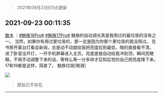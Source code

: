 > 2021年09月23日01点更新
<link rel="stylesheet" href="https://cdn.jsdelivr.net/gh/taotie6/sampleJSON@main/css/photo_show.css">
<meta name="referrer" content="no-referrer" />


 ## 2021-09-23 00:11:35 

 [㪚木](https://www.coolapk.com/feed/30189693?shareKey=OTc1Y2Y1MjM2NzJiNjE0YjYzMzM~) ：<a class="feed-link-tag" href="/t/魅族18Pro?type=0">#魅族18Pro#</a> <a class="feed-link-tag" href="/t/魅族17Pro?type=0">#魅族17Pro#</a>
魅族的自动调光真是我用过的最垃圾的没有之一。
当然，如果你有用过更垃圾的，那一定是因为你那个更垃圾的我没用过。
在书房开着台灯看会新闻，总是动不动就给我把亮度拉到最低，暗的直接看不清。
进了卧室没开灯，一开手机屏幕进入主页<!--break-->，亮度直接自动给我冲到顶，瞬间亮瞎眼。不用手动调整下来的话，等特么等一分多钟才后知后觉的自己把亮度降下来。17和18都是这样，简直了。
魅族垃圾[喝酒] 

<div class="album">
<img class="img-item" src="http://image.coolapk.com/feed/2019/0507/23/1081091_4660_4858@360x200.gif" />
</div>

> 原贴已不存在 

 ------- 


